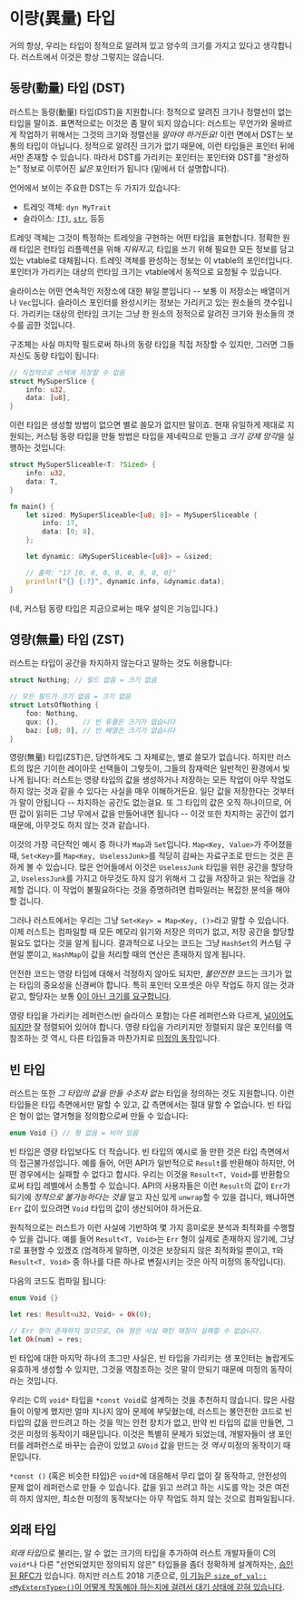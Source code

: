 # 이량(異量) 타입

거의 항상, 우리는 타입이 정적으로 알려져 있고 양수의 크기를 가지고 있다고 생각합니다. 러스트에서 이것은 항상 그렇지는 않습니다.

## 동량(動量) 타입 (DST)

러스트는 동량(動量) 타입(DST)을 지원합니다: 정적으로 알려진 크기나 정렬선이 없는 타입을 말이죠. 표면적으로는 이것은 좀 말이 되지 않습니다: 러스트는 무언가와 올바르게 작업하기 위해서는 그것의 크기와 정렬선을 *알아야 하거든요!*
이런 면에서 DST는 보통의 타입이 아닙니다. 정적으로 알려진 크기가 없기 때문에, 이런 타입들은 포인터 뒤에서만 존재할 수 있습니다.
따라서 DST를 가리키는 포인터는 포인터와 DST를 "완성하는" 정보로 이루어진 *넓은* 포인터가 됩니다 (밑에서 더 설명합니다).

언어에서 보이는 주요한 DST는 두 가지가 있습니다:

* 트레잇 객체: `dyn MyTrait`
* 슬라이스: [`[T]`][slice], [`str`], 등등

트레잇 객체는 그것이 특정하는 트레잇을 구현하는 어떤 타입을 표현합니다. 정확한 원래 타입은 런타임 리플렉션을 위해 *지워지고,* 타입을 쓰기 위해 필요한 모든 정보를 담고 있는 vtable로 대체됩니다. 트레잇 객체를 완성하는 정보는 이 vtable의 포인터입니다. 포인터가 가리키는 대상의 런타임 크기는 vtable에서 동적으로 요청될 수 있습니다.

슬라이스는 어떤 연속적인 저장소에 대한 뷰일 뿐입니다 -- 보통 이 저장소는 배열이거나 `Vec`입니다. 슬라이스 포인터를 완성시키는 정보는 가리키고 있는 원소들의 갯수입니다.
가리키는 대상의 런타임 크기는 그냥 한 원소의 정적으로 알려진 크기와 원소들의 갯수를 곱한 것입니다.

구조체는 사실 마지막 필드로써 하나의 동량 타입을 직접 저장할 수 있지만, 그러면 그들 자신도 동량 타입이 됩니다:

```rust
// 직접적으로 스택에 저장할 수 없음
struct MySuperSlice {
    info: u32,
    data: [u8],
}
```

이런 타입은 생성할 방법이 없으면 별로 쓸모가 없지만 말이죠. 현재 유일하게 제대로 지원되는, 커스텀 동량 타입을 만들 방법은 타입을 제네릭으로 만들고 *크기 강제 망각*을 실행하는 것입니다:

```rust
struct MySuperSliceable<T: ?Sized> {
    info: u32,
    data: T,
}

fn main() {
    let sized: MySuperSliceable<[u8; 8]> = MySuperSliceable {
        info: 17,
        data: [0; 8],
    };

    let dynamic: &MySuperSliceable<[u8]> = &sized;

    // 출력: "17 [0, 0, 0, 0, 0, 0, 0, 0]"
    println!("{} {:?}", dynamic.info, &dynamic.data);
}
```

(네, 커스텀 동량 타입은 지금으로써는 매우 설익은 기능입니다.)

## 영량(無量) 타입 (ZST)

러스트는 타입이 공간을 차지하지 않는다고 말하는 것도 허용합니다:

```rust
struct Nothing; // 필드 없음 = 크기 없음

// 모든 필드가 크기 없음 = 크기 없음
struct LotsOfNothing {
    foo: Nothing,
    qux: (),      // 빈 튜플은 크기가 없습니다
    baz: [u8; 0], // 빈 배열은 크기가 없습니다
}
```

영량(無量) 타입(ZST)은, 당연하게도 그 자체로는, 별로 쓸모가 없습니다. 하지만 러스트의 많은 기이한 레이아웃 선택들이 그렇듯이, 그들의 잠재력은 일반적인 환경에서 빛나게 됩니다:
러스트는 영량 타입의 값을 생성하거나 저장하는 모든 작업이 아무 작업도 하지 않는 것과 같을 수 있다는 사실을 매우 이해하거든요. 일단 값을 저장한다는 것부터가 말이 안됩니다 -- 차지하는 공간도 없는걸요.
또 그 타입의 값은 오직 하나이므로, 어떤 값이 읽히든 그냥 무에서 값을 만들어내면 됩니다 -- 이것 또한 차지하는 공간이 없기 때문에, 아무것도 하지 않는 것과 같습니다.

이것의 가장 극단적인 예시 중 하나가 `Map`과 `Set`입니다. `Map<Key, Value>`가 주어졌을 때, `Set<Key>`를 `Map<Key, UselessJunk>`를 적당히 감싸는 자료구조로 만드는 것은 흔하게 볼 수 있습니다.
많은 언어들에서 이것은 `UselessJunk` 타입을 위한 공간을 할당하고, `UselessJunk`를 가지고 아무것도 하지 않기 위해서 그 값을 저장하고 읽는 작업을 강제할 겁니다.
이 작업이 불필요하다는 것을 증명하려면 컴파일러는 복잡한 분석을 해야 할 겁니다.

그러나 러스트에서는 우리는 그냥 `Set<Key> = Map<Key, ()>`라고 말할 수 있습니다. 이제 러스트는 컴파일할 때 모든 메모리 읽기와 저장은 의미가 없고, 저장 공간을 할당할 필요도 없다는 것을 알게 됩니다.
결과적으로 나오는 코드는 그냥 `HashSet`의 커스텀 구현일 뿐이고, `HashMap`이 값을 처리할 때의 연산은 존재하지 않게 됩니다.

안전한 코드는 영량 타입에 대해서 걱정하지 않아도 되지만, *불안전한* 코드는 크기가 없는 타입의 중요성을 신경써야 합니다. 특히 포인터 오프셋은 아무 작업도 하지 않는 것과 같고, 할당자는 보통 [0이 아닌 크기를 요구합니다][alloc].

영량 타입을 가리키는 레퍼런스(빈 슬라이스 포함)는 다른 레퍼런스와 다르게, [널이어도 되지만][dangling_pointer] 잘 정렬되어 있어야 합니다. 영량 타입을 가리키지만 정렬되지 않은 포인터를 역참조하는 것 역시, 다른 타입들과 마찬가지로 [미정의 동작][ub]입니다.

[alloc]: https://doc.rust-lang.org/std/alloc/trait.GlobalAlloc.html#tymethod.alloc
[dangling_pointer]: https://doc.rust-lang.org/reference/behavior-considered-undefined.html#dangling-pointers
[ub]: what-unsafe-does.html

## 빈 타입

러스트는 또한 *그 타입의 값을 만들 수조차 없는* 타입을 정의하는 것도 지원합니다. 이런 타입들은 타입 측면에서만 말할 수 있고, 값 측면에서는 절대 말할 수 없습니다.
빈 타입은 형이 없는 열거형을 정의함으로써 만들 수 있습니다:

```rust
enum Void {} // 형 없음 = 비어 있음
```
빈 타입은 영량 타입보다도 더 작습니다. 빈 타입의 예시로 들 만한 것은 타입 측면에서의 접근불가성입니다. 예를 들어, 어떤 API가 일반적으로 `Result`를 반환해야 하지만, 어떤 경우에서는 실패할 수 없다고 합시다.
우리는 이것을 `Result<T, Void>`를 반환함으로써 타입 레벨에서 소통할 수 있습니다.
API의 사용자들은 이런 `Result`의 값이 `Err`가 되기에 *정적으로 불가능하다는 것을* 알고 자신 있게 `unwrap`할 수 있을 겁니다, 왜냐하면 `Err` 값이 있으려면 `Void` 타입의 값이 생산되어야 하거든요.

원칙적으로는 러스트가 이런 사실에 기반하여 몇 가지 흥미로운 분석과 최적화를 수행할 수 있을 겁니다. 예를 들어 `Result<T, Void>`는 `Err` 형이 실제로 존재하지 않기에, 그냥 `T`로 표현할 수 있겠죠
(엄격하게 말하면, 이것은 보장되지 않은 최적화일 뿐이고, `T`와 `Result<T, Void>` 중 하나를 다른 하나로 변질시키는 것은 아직 미정의 동작입니다).

다음의 코드도 컴파일 됩니다:

```rust
enum Void {}

let res: Result<u32, Void> = Ok(0);

// Err 형이 존재하지 않으므로, Ok 형은 사실 패턴 매칭이 실패할 수 없습니다.
let Ok(num) = res;
```

빈 타입에 대한 마지막 하나의 조그만 사실은, 빈 타입을 가리키는 생 포인터는 놀랍게도 유효하게 생성할 수 있지만, 그것을 역참조하는 것은 말이 안되기 때문에 미정의 동작이라는 것입니다.

우리는 C의 `void*` 타입을 `*const Void`로 설계하는 것을 추천하지 않습니다. 많은 사람들이 이렇게 했지만 얼마 지나지 않아 문제에 부딪혔는데, 러스트는 불안전한 코드로 빈 타입의 값을 만드려고 하는 것을 막는 안전 장치가 없고,
만약 빈 타입의 값을 만들면, 그것은 미정의 동작이기 때문입니다. 이것은 특별히 문제가 되었는데, 개발자들이 생 포인터를 레퍼런스로 바꾸는 습관이 있었고 `&Void` 값을 만드는 것 *역시* 미정의 동작이기 때문입니다.

`*const ()` (혹은 비슷한 타입)은 `void*`에 대응해서 무리 없이 잘 동작하고, 안전성의 문제 없이 레퍼런스로 만들 수 있습니다.
값을 읽고 쓰려고 하는 시도를 막는 것은 여전히 하지 않지만, 최소한 미정의 동작보다는 아무 작업도 하지 않는 것으로 컴파일됩니다.

## 외래 타입

*외래 타입*으로 불리는, 알 수 없는 크기의 타입을 추가하여 러스트 개발자들이 C의 `void*`나 다른 "선언되었지만 정의되지 않은" 타입들을 좀더 정확하게 설계하자는, [승인된 RFC가][extern-types] 있습니다.
하지만 러스트 2018 기준으로, [이 기능은 `size_of_val::<MyExternType>()`이 어떻게 작동해야 하는지에 걸려서 대기 상태에 갇혀 있습니다][extern-types-issue].

[extern-types]: https://github.com/rust-lang/rfcs/blob/master/text/1861-extern-types.md
[extern-types-issue]: https://github.com/rust-lang/rust/issues/43467
[`str`]: https://doc.rust-lang.org/std/primitive.str.html
[slice]: https://doc.rust-lang.org/std/primitive.slice.html
